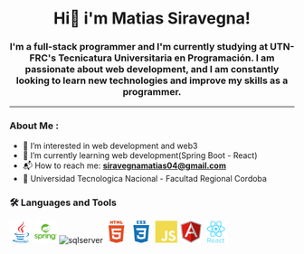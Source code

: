  <h1 align=" center">Hi👋 i'm Matias Siravegna!</h1>
 <h3 align=" center">I'm a full-stack programmer and I'm currently studying at UTN-FRC's Tecnicatura Universitaria en Programación. I am passionate about web development, and I am constantly looking to learn new technologies and improve my skills as a programmer.</h3>


---
### About Me :

- 👀 I’m interested in web development and web3
- 🌱 I’m currently learning web development(Spring Boot - React)
- 📬 How to reach me: **siravegnamatias04@gmail.com**
- 🏫 Universidad Tecnologica Nacional - Facultad Regional Cordoba


<div align="left" >
    <h3>🛠️ Languages and Tools</h3>
    <div class="stack">
        <img src="https://raw.githubusercontent.com/devicons/devicon/master/icons/java/java-original.svg" title="java" alt="java" width="40" height="40">
     <img src="https://raw.githubusercontent.com/devicons/devicon/master/icons/spring/spring-original-wordmark.svg" title="spring-boot" alt="spring-boot" width="40" height="40">
        <img src="https://brandslogos.com/wp-content/uploads/thumbs/microsoft-sql-server-logo-vector.svg" title="SQL-SERVER" alt="sqlserver" width="40" height="40">
        <img src="https://raw.githubusercontent.com/devicons/devicon/1119b9f84c0290e0f0b38982099a2bd027a48bf1/icons/html5/html5-plain-wordmark.svg" title="HTML5" alt="HTML" width="40" height="40">
        <img src="https://raw.githubusercontent.com/devicons/devicon/1119b9f84c0290e0f0b38982099a2bd027a48bf1/icons/css3/css3-plain-wordmark.svg" title="CSS3" alt="CSS" width="40" height="40">
        <img src="https://raw.githubusercontent.com/devicons/devicon/1119b9f84c0290e0f0b38982099a2bd027a48bf1/icons/javascript/javascript-plain.svg" title="JS" alt="JavaScript" width="40" height="40">
        <img src="https://raw.githubusercontent.com/devicons/devicon/master/icons/angularjs/angularjs-original.svg" title="Angular" alt="Angular" width="40" height="40">
        <img src="https://raw.githubusercontent.com/devicons/devicon/master/icons/react/react-original-wordmark.svg" title="React" alt="React" width="40" height="40">
    </div>
</div>


<!---
MatiSrv/MatiSrv is a ✨ special ✨ repository because its `README.md` (this file) appears on your GitHub profile.
You can click the Preview link to take a look at your changes.
--->
